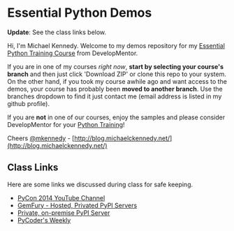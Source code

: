 Essential Python Demos
===========

**Update**: See the class links below.

Hi, I'm Michael Kennedy. Welcome to my demos repository for my 
[Essential Python Training Course](http://www.develop.com/training-course/essential-python-with-pyramid-sqlalchemy-nosql-and-core-language-features) 
from DevelopMentor. 

If you are in one of my courses *right now*, **start by selecting your course's branch** and then just click 'Download ZIP' or clone this repo to your system. On the other hand, if you took my course awhile ago and want access to the demos, your course has probably been **moved to another branch**. Use the branches dropdown to find it just contact me (email address is listed in my github profile).

If you are **not** in one of our courses, enjoy the samples and please consider DevelopMentor for your [Python Training](http://www.develop.com/training-courses/python)!

Cheers
[@mkennedy](https://twitter.com/mkennedy) - 
[http://blog.michaelckennedy.net/](http://blog.michaelckennedy.net/)


Class Links
-------------------------

Here are some links we discussed during class for safe keeping.

* [PyCon 2014 YouTube Channel](https://www.youtube.com/user/PyCon2014)
* [GemFury - Hosted, Privated PyPI Servers](https://gemfury.com/l/pypi-server)
* [Private, on-premise PyPI Server](https://github.com/pypiserver/pypiserver)
* [PyCoder's Weekly](http://us4.campaign-archive2.com/?u=9735795484d2e4c204da82a29&id=a089b06ae4)

